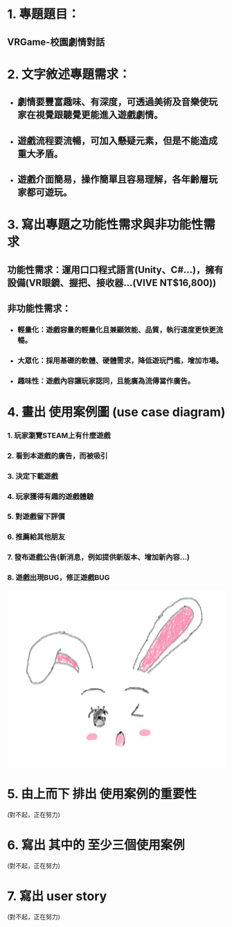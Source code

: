 # 1. 專題題目：
## VRGame-校園劇情對話

# 2. 文字敘述專題需求：
* ## 劇情要豐富趣味、有深度，可透過美術及音樂使玩家在視覺跟聽覺更能進入遊戲劇情。
* ## 遊戲流程要流暢，可加入懸疑元素，但是不能造成重大矛盾。
* ## 遊戲介面簡易，操作簡單且容易理解，各年齡層玩家都可遊玩。

# 3. 寫出專題之功能性需求與非功能性需求
 ## 功能性需求：運用口口程式語言(Unity、C#...)，擁有設備(VR眼鏡、握把、接收器...(VIVE NT$16,800))
 ## 非功能性需求：
 * ### 輕量化：遊戲容量的輕量化且兼顧效能、品質，執行速度更快更流暢。
 * ### 大眾化：採用基礎的軟體、硬體需求，降低遊玩門檻，增加市場。
 * ### 趣味性：遊戲內容讓玩家認同，且能廣為流傳當作廣告。

# 4. 畫出 使用案例圖 (use case diagram)
###  1.  玩家瀏覽STEAM上有什麼遊戲
###  2.  看到本遊戲的廣告，而被吸引
###  3.  決定下載遊戲
###  4.  玩家獲得有趣的遊戲體驗
###  5.  對遊戲留下評價
###  6.  推薦給其他朋友
###  7.  發布遊戲公告(新消息，例如提供新版本、增加新內容...)
###  8.  遊戲出現BUG，修正遊戲BUG
![兔子](兔子.jpg)
# 5. 由上而下 排出 使用案例的重要性
(對不起，正在努力)
# 6. 寫出 其中的 至少三個使用案例
(對不起，正在努力)
# 7. 寫出 user story 
(對不起，正在努力)
